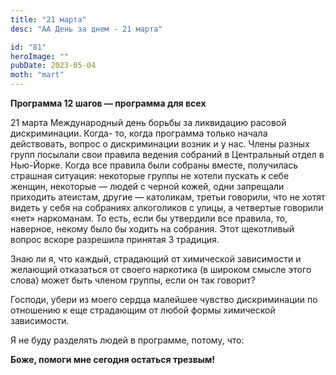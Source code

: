 ```yaml
---
title: "21 марта"
desc: "АА День за днем - 21 марта"

id: "81"
heroImage: ""
pubDate: 2023-05-04
moth: "mart"
---
```


**Программа 12 шагов — программа для всех**

21 марта Международный день борьбы за ликвидацию расовой дискриминации. Когда-
то, когда программа только начала действовать, вопрос о дискриминации возник и
у нас. Члены разных групп посылали свои правила ведения собраний в Центральный
отдел в Нью-Йорке. Когда все правила были собраны вместе, получилась страшная
ситуация: некоторые группы не хотели пускать к себе женщин, некоторые — людей
с черной кожей, одни запрещали приходить атеистам, другие — католикам, третьи
говорили, что не хотят видеть у себя на собраниях алкоголиков с улицы, а
четвертые говорили «нет» наркоманам. То есть, если бы утвердили все правила,
то, наверное, некому было бы ходить на собрания. Этот щекотливый вопрос вскоре
разрешила принятая 3 традиция.

Знаю ли я, что каждый, страдающий от химической зависимости и желающий
отказаться от своего наркотика (в широком смысле этого слова) может быть
членом группы, если он так говорит?

Господи, убери из моего сердца малейшее чувство дискриминации по отношению к
еще страдающим от любой формы химической зависимости.

Я не буду разделять людей в программе, потому, что:

**Боже, помоги мне сегодня остаться трезвым!**
